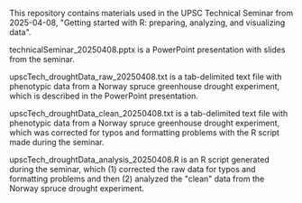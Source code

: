 This repository contains materials used in the UPSC Technical Seminar from 2025-04-08, "Getting started with R: preparing, analyzing, and visualizing data". 

technicalSeminar_20250408.pptx is a PowerPoint presentation with slides from the seminar.

upscTech_droughtData_raw_20250408.txt is a tab-delimited text file with phenotypic data from a Norway spruce greenhouse drought experiment, which is described in the PowerPoint presentation.

upscTech_droughtData_clean_20250408.txt is a tab-delimited text file with phenotypic data from a Norway spruce greenhouse drought experiment, which was corrected for typos and formatting problems with the R script made during the seminar.

upscTech_droughtData_analysis_20250408.R is an R script generated during the seminar, which (1) corrected the raw data for typos and formatting problems and then (2) analyzed the "clean" data from the Norway spruce drought experiment.
